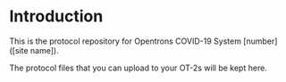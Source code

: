 # Introduction

This is the protocol repository for Opentrons COVID-19 System [number] ([site name]).

The protocol files that you can upload to your OT-2s will be kept here.
